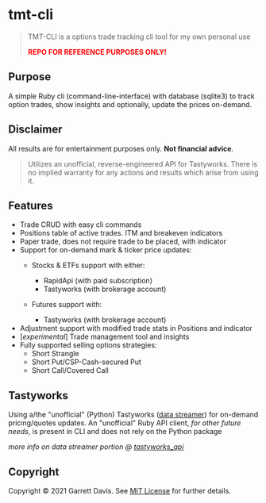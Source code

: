 # tmt-cli

> TMT-CLI is a options trade tracking cli tool for my own personal use
>
> **<span style="color:red">REPO FOR REFERENCE PURPOSES ONLY!</span>**

## Purpose
A simple Ruby cli (command-line-interface) with database (sqlite3) to track option trades, show insights and optionally, update the prices on-demand.

## Disclaimer
All results are for entertainment purposes only. **Not financial advice**.

> Utilizes an unofficial, reverse-engineered API for Tastyworks. There is no implied warranty for any actions and results which arise from using it.

## Features
* Trade CRUD with easy cli commands
* Positions table of active trades. ITM and breakeven indicators
* Paper trade, does not require trade to be placed, with indicator
* Support for on-demand mark & ticker price updates:
    * Stocks & ETFs support with either:
        * RapidApi (with paid subscription)
        * Tastyworks (with brokerage account)

    * Futures support with:
        * Tastyworks (with brokerage account)
* Adjustment support with modified trade stats in Positions and indicator
* [_experimental_] Trade management tool and insights
* Fully supported selling options strategies:
    * Short Strangle
    * Short Put/CSP-Cash-secured Put
    * Short Call/Covered Call


## Tastyworks

Using a/the "unofficial" (Python) Tastyworks ([data streamer](https://github.com/boyan-soubachov/tastyworks_api)) for on-demand pricing/quotes updates. An "unofficial" Ruby API client, _for other future needs_, is present in CLI and does not rely on the Python package

_more info on data streamer portion @ [tastyworks_api](https://github.com/boyan-soubachov/tastyworks_api)_


## Copyright

Copyright © 2021 Garrett Davis. See [MIT License](LICENSE.txt) for further details.